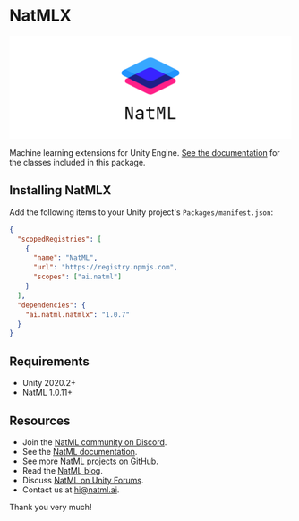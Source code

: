 # NatMLX

![NatML](https://raw.githubusercontent.com/natmlx/.github/main/natml.png)

Machine learning extensions for Unity Engine. [See the documentation](https://docs.natml.ai/unity) for the classes included in this package.

## Installing NatMLX
Add the following items to your Unity project's `Packages/manifest.json`:
```json
{
  "scopedRegistries": [
    {
      "name": "NatML",
      "url": "https://registry.npmjs.com",
      "scopes": ["ai.natml"]
    }
  ],
  "dependencies": {
    "ai.natml.natmlx": "1.0.7"
  }
}
```

## Requirements
- Unity 2020.2+
- NatML 1.0.11+

## Resources
- Join the [NatML community on Discord](https://discord.gg/y5vwgXkz2f).
- See the [NatML documentation](https://docs.natml.ai/unity).
- See more [NatML projects on GitHub](https://github.com/natmlx).
- Read the [NatML blog](https://blog.natml.ai/).
- Discuss [NatML on Unity Forums](https://forum.unity.com/threads/open-beta-natml-machine-learning-runtime.1109339/).
- Contact us at [hi@natml.ai](mailto:hi@natml.ai).

Thank you very much!
